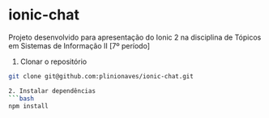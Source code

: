# ionic-chat
Projeto desenvolvido para apresentação do Ionic 2 na disciplina de Tópicos em Sistemas de Informação II [7º período]

1. Clonar o repositório
```bash
git clone git@github.com:plinionaves/ionic-chat.git

2. Instalar dependências
```bash
npm install
